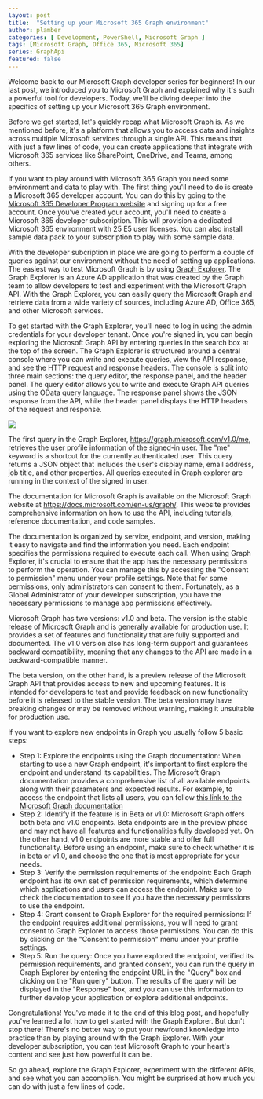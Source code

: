 ```yaml
---
layout: post
title:  "Setting up your Microsoft 365 Graph environment"
author: plamber
categories: [ Development, PowerShell, Microsoft Graph ]
tags: [Microsoft Graph, Office 365, Microsoft 365]
series: GraphApi
featured: false
---
```

Welcome back to our Microsoft Graph developer series for beginners! In our last post, we introduced you to Microsoft Graph and explained why it's such a powerful tool for developers. Today, we'll be diving deeper into the specifics of setting up your Microsoft 365 Graph environment.

Before we get started, let's quickly recap what Microsoft Graph is. As we mentioned before, it's a platform that allows you to access data and insights across multiple Microsoft services through a single API. This means that with just a few lines of code, you can create applications that integrate with Microsoft 365 services like SharePoint, OneDrive, and Teams, among others.

If you want to play around with Microsoft 365 Graph you need some environment and data to play with. The first thing you'll need to do is create a Microsoft 365 developer account. You can do this by going to the [Microsoft 365 Developer Program website](https://developer.microsoft.com/en-us/microsoft-365) and signing up for a free account. Once you've created your account, you'll need to create a Microsoft 365 developer subscription. This will provision a dedicated Microsoft 365 environment with 25 E5 user licenses. You can also install sample data pack to your subscription to play with some sample data.

With the developer subcription in place we are going to perform a couple of queries against our environment without the need of setting up applications. The easiest way to test Microsoft Graph is by using [Graph Explorer](https://aka.ms/ge/). The Graph Explorer is an Azure AD application that was created by the Graph team to allow developers to test and experiment with the Microsoft Graph API. With the Graph Explorer, you can easily query the Microsoft Graph and retrieve data from a wide variety of sources, including Azure AD, Office 365, and other Microsoft services.

To get started with the Graph Explorer, you'll need to log in using the admin credentials for your developer tenant. Once you're signed in, you can begin exploring the Microsoft Graph API by entering queries in the search box at the top of the screen. The Graph Explorer is structured around a central console where you can write and execute queries, view the API response, and see the HTTP request and response headers. The console is split into three main sections: the query editor, the response panel, and the header panel. The query editor allows you to write and execute Graph API queries using the OData query language. The response panel shows the JSON response from the API, while the header panel displays the HTTP headers of the request and response.

![](../../assets/images/2023-04-23-3.png)

The first query in the Graph Explorer, https://graph.microsoft.com/v1.0/me, retrieves the user profile information of the signed-in user. The "me" keyword is a shortcut for the currently authenticated user. This query returns a JSON object that includes the user's display name, email address, job title, and other properties. All queries executed in Graph explorer are running in the context of the signed in user. 

The documentation for Microsoft Graph is available on the Microsoft Graph website at https://docs.microsoft.com/en-us/graph/. This website provides comprehensive information on how to use the API, including tutorials, reference documentation, and code samples.

The documentation is organized by service, endpoint, and version, making it easy to navigate and find the information you need. Each endpoint specifies the permissions required to execute each call. When using Graph Explorer, it's crucial to ensure that the app has the necessary permissions to perform the operation. You can manage this by accessing the "Consent to permission" menu under your profile settings. Note that for some permissions, only administrators can consent to them. Fortunately, as a Global Administrator of your developer subscription, you have the necessary permissions to manage app permissions effectively.

Microsoft Graph has two versions: v1.0 and beta. The version is the stable release of Microsoft Graph and is generally available for production use. It provides a set of features and functionality that are fully supported and documented. The v1.0 version also has long-term support and guarantees backward compatibility, meaning that any changes to the API are made in a backward-compatible manner.

The beta version, on the other hand, is a preview release of the Microsoft Graph API that provides access to new and upcoming features. It is intended for developers to test and provide feedback on new functionality before it is released to the stable version. The beta version may have breaking changes or may be removed without warning, making it unsuitable for production use.

If you want to explore new endpoints in Graph you usually follow 5 basic steps:
- Step 1: Explore the endpoints using the Graph documentation: When starting to use a new Graph endpoint, it's important to first explore the endpoint and understand its capabilities. The Microsoft Graph documentation provides a comprehensive list of all available endpoints along with their parameters and expected results. For example, to access the endpoint that lists all users, you can follow [this link to the Microsoft Graph documentation](https://docs.microsoft.com/en-us/graph/api/user-list?view=graph-rest-1.0&tabs=http)
- Step 2: Identify if the feature is in Beta or v1.0: Microsoft Graph offers both beta and v1.0 endpoints. Beta endpoints are in the preview phase and may not have all features and functionalities fully developed yet. On the other hand, v1.0 endpoints are more stable and offer full functionality. Before using an endpoint, make sure to check whether it is in beta or v1.0, and choose the one that is most appropriate for your needs.
- Step 3: Verify the permission requirements of the endpoint: Each Graph endpoint has its own set of permission requirements, which determine which applications and users can access the endpoint. Make sure to check the documentation to see if you have the necessary permissions to use the endpoint.
- Step 4: Grant consent to Graph Explorer for the required permissions: If the endpoint requires additional permissions, you will need to grant consent to Graph Explorer to access those permissions. You can do this by clicking on the "Consent to permission" menu under your profile settings.
- Step 5: Run the query: Once you have explored the endpoint, verified its permission requirements, and granted consent, you can run the query in Graph Explorer by entering the endpoint URL in the "Query" box and clicking on the "Run query" button. The results of the query will be displayed in the "Response" box, and you can use this information to further develop your application or explore additional endpoints.

Congratulations! You've made it to the end of this blog post, and hopefully you've learned a lot how to get started with the Graph Explorer. But don't stop there! There's no better way to put your newfound knowledge into practice than by playing around with the Graph Explorer. With your developer subscription, you can test Microsoft Graph to your heart's content and see just how powerful it can be.

So go ahead, explore the Graph Explorer, experiment with the different APIs, and see what you can accomplish. You might be surprised at how much you can do with just a few lines of code.